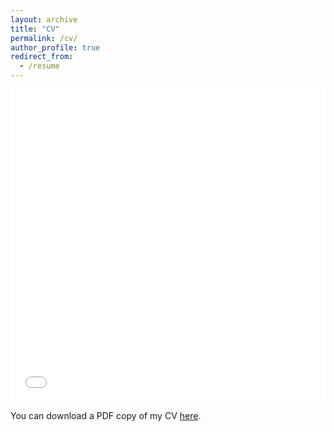 ```yaml
---
layout: archive
title: "CV"
permalink: /cv/
author_profile: true
redirect_from:
  - /resume
---
```


<iframe src="/files/resume_20210701.pdf" width="100%" height="500" frameborder="no" border="0" marginwidth="0" marginheight="0"></iframe>

You can download a PDF copy of my CV [here](/files/resume_20210701.pdf).


